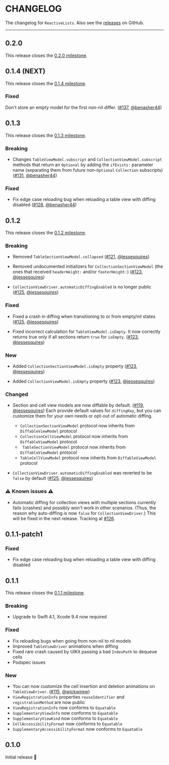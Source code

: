 # CHANGELOG

The changelog for `ReactiveLists`. Also see the [releases](https://github.com/plangrid/ReactiveLists/releases) on GitHub.

------

0.2.0
-----

This release closes the [0.2.0 milestone](https://github.com/plangrid/ReactiveLists/milestone/2).

0.1.4 (NEXT)
------------

This release closes the [0.1.4 milestone](https://github.com/plangrid/ReactiveLists/milestone/7).

### Fixed

Don't store an empty model for the first non-nil differ. ([#137](https://github.com/plangrid/ReactiveLists/pull/137), [@benasher44](https://github.com/benasher44))

0.1.3
-----

This release closes the [0.1.3 milestone](https://github.com/plangrid/ReactiveLists/milestone/6).

### Breaking

- Changes `TableViewModel.subscript` and `CollectionViewModel.subscript` methods that return an `Optional` by adding the `ifExists:` parameter name (separating them from future non-`Optional` `Collection` subscripts) ([#131](https://github.com/plangrid/ReactiveLists/pull/131), [@benasher44](https://github.com/benasher44))

### Fixed

- Fix edge case reloading bug when reloading a table view with diffing disabled ([#128](https://github.com/plangrid/ReactiveLists/pull/128), [@benasher44](https://github.com/benasher44))

0.1.2
-----

This release closes the [0.1.2 milestone](https://github.com/plangrid/ReactiveLists/milestone/4).

### Breaking

- Removed `TableSectionViewModel.collapsed` ([#121](https://github.com/plangrid/ReactiveLists/pull/121), [@jessesquires](https://github.com/jessesquires))

- Removed undocumented initializers for `CollectionSectionViewModel` (the ones that received `headerHeight:` and/or `footerHeight:`) ([#123](https://github.com/plangrid/ReactiveLists/pull/123), [@jessesquires](https://github.com/jessesquires))

- `CollectionViewDriver.automaticDiffingEnabled` is no longer public ([#125](https://github.com/plangrid/ReactiveLists/pull/125), [@jessesquires](https://github.com/jessesquires))

### Fixed

- Fixed a crash in diffing when transitioning to or from empty/nil states ([#125](https://github.com/plangrid/ReactiveLists/pull/125), [@jessesquires](https://github.com/jessesquires))

- Fixed incorrect calculation for `TableViewModel.isEmpty`. It now correctly returns true only if all sections return `true` for `isEmpty`. ([#123](https://github.com/plangrid/ReactiveLists/pull/123), [@jessesquires](https://github.com/jessesquires))

### New

- Added `CollectionSectionViewModel.isEmpty` property ([#123](https://github.com/plangrid/ReactiveLists/pull/123), [@jessesquires](https://github.com/jessesquires))

- Added `CollectionViewModel.isEmpty` property ([#123](https://github.com/plangrid/ReactiveLists/pull/123), [@jessesquires](https://github.com/jessesquires))

### Changed

- Section and cell view models are now diffable by default. ([#119](https://github.com/plangrid/ReactiveLists/pull/119), [@jessesquires](https://github.com/jessesquires))
Each provide default values for `diffingKey`, but you can customize them for your own needs or opt-out of automatic diffing.
    - `CollectionSectionViewModel` protocol now inherits from `DiffableViewModel` protocol
    - `CollectionCellViewModel` protocol now inherits from `DiffableViewModel` protocol
    - ` TableSectionViewModel` protocol now inherits from `DiffableViewModel` protocol
    - `TableCellViewModel` protocol now inherits from `DiffableViewModel` protocol

- `CollectionViewDriver.automaticDiffingEnabled` was reverted to be `false` by default ([#125](https://github.com/plangrid/ReactiveLists/pull/125), [@jessesquires](https://github.com/jessesquires))

### ⚠️ Known issues ⚠️

- Automatic diffing for collection views with multiple sections currently fails (crashes) and possibly won't work in other scenarios. (Thus, the reason why auto-diffing is now `false` for `CollectionViewDriver`.) This will be fixed in the next release. Tracking at [#126](https://github.com/plangrid/ReactiveLists/pull/126).

0.1.1-patch1
-----

### Fixed

- Fix edge case reloading bug when reloading a table view with diffing disabled

0.1.1
-----

This release closes the [0.1.1 milestone](https://github.com/plangrid/ReactiveLists/milestone/3).

### Breaking

- Upgrade to Swift 4.1, Xcode 9.4 now required

### Fixed

- Fix reloading bugs when going from non-nil to nil models
- Improved `TableViewDriver` animations when diffing
- Fixed rare crash caused by UIKit passing a bad `IndexPath` to dequeue cells
- Podspec issues

### New

- You can now customize the cell insertion and deletion animations on `TableViewDriver`. ([#115](https://github.com/plangrid/ReactiveLists/pull/115), [@wickwirew](https://github.com/wickwirew))
- `ViewRegistrationInfo` properties `reuseIdentifier` and `registrationMethod` are now public
- `ViewRegistrationInfo` now conforms to `Equatable`
- `SupplementaryViewInfo` now conforms to `Equatable`
- `SupplementaryViewKind` now conforms to `Equatable`
- `CellAccessibilityFormat` now conforms to `Equatable`
- `SupplementaryAccessibilityFormat` now conforms to `Equatable`

0.1.0
-----

Initial release 🎉
